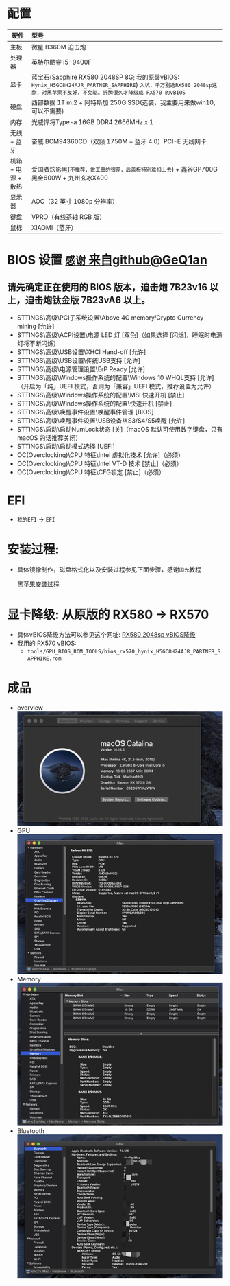
# 配置
硬件  | 型号
---  | :--
主板  | 微星 B360M 迫击炮
处理器 | 英特尔酷睿 i5-9400F
显卡 |	蓝宝石(Sapphire RX580 2048SP 8G; 我的原装vBIOS: `Hynix_H5GC8H24AJR_PARTNER_SAPPHIRE`) `入坑，千万别选RX580 2048sp这款，对黑苹果不友好，不免驱。折腾很久才降级成 RX570 的vBIOS`
硬盘  |	西部数据 1T m.2 + 阿特斯加 250G SSD(选装，我主要用来做win10,可以不需要)
内存  |	光威悍将Type-a 16GB DDR4 2666MHz x 1
无线 + 蓝牙 |	奋威 BCM94360CD（双频 1750M + 蓝牙 4.0）PCI-E 无线网卡
机箱 + 电源 + 散热 | 	爱国者炫影黑(`不推荐，做工真的很差，后盖板特别难扣上去`) + 鑫谷GP700G黑金600W +  九州玄冰X400
显示器 |	AOC（32 英寸 1080p 分辨率）
键盘  |	VPRO（有线茶轴 RGB 版）
鼠标  |	XIAOMI（蓝牙）


# BIOS 设置 [`感谢` 来自github@GeQ1an](https://github.com/GeQ1an/MSI-B360M-MORTAR-HACKINTOSH-OPENCORE-EFI)

## 请先确定正在使用的 BIOS 版本，迫击炮 7B23v16 以上，迫击炮钛金版 7B23vA6 以上。

- STTINGS\高级\PCI子系统设置\Above 4G memory/Crypto Currency mining [允许]
- STTINGS\高级\ACPI设置\电源 LED 灯 [双色]（如果选择 [闪烁]，睡眠时电源灯将不断闪烁）
- STTINGS\高级\USB设置\XHCI Hand-off [允许]
- STTINGS\高级\USB设置\传统USB支持 [允许]
- STTINGS\高级\电源管理设置\ErP Ready [允许]
- STTINGS\高级\Windows操作系统的配置\Windows 10 WHQL支持 [允许]（开启为「纯」UEFI 模式，否则为「兼容」UEFI 模式，推荐设置为允许）
- STTINGS\高级\Windows操作系统的配置\MSI 快速开机 [禁止]
- STTINGS\高级\Windows操作系统的配置\快速开机 [禁止]
- STTINGS\高级\唤醒事件设置\唤醒事件管理 [BIOS]
- STTINGS\高级\唤醒事件设置\USB设备从S3/S4/S5唤醒 [允许]
- STTINGS\启动\启动NumLock状态 [关]（macOS 默认可使用数字键盘，只有 macOS 的话推荐关闭）
- STTINGS\启动\启动模式选择 [UEFI]
- OC(Overclocking)\CPU 特征\Intel 虚拟化技术 [允许]（必须）
- OC(Overclocking)\CPU 特征\Intel VT-D 技术 [禁止]（必须）
- OC(Overclocking)\CPU 特征\CFG锁定 [禁止]（必须）

# EFI
- `我的EFI` -> `EFI`
    
# 安装过程:
  - 具体镜像制作，磁盘格式化以及安装过程参见下面步骤，感谢`国光`教程 

    [黑苹果安装过程](https://www.sqlsec.com/2018/08/clover.html "黑苹果安装过程")

# 显卡降级: 从原版的 RX580 -> RX570
- 具体vBIOS降级方法可以参见这个网址: [RX580 2048sp vBIOS降级]("https://osx.cx/rx580-2048sp-shua-vbios-rx570.html")
- 我用的 RX570 vBIOS: 
    - `tools/GPU_BIOS_ROM_TOOLS/bios_rx570_hynix_H5GC8H24AJR_PARTNER_SAPPHIRE.rom`

# 成品
- overview
![图片alt](pics/01.png)
- GPU
![图片alt](pics/02.png)
- Memory
![图片alt](pics/03.png)
- Bluetooth
![图片alt](pics/04.png)
